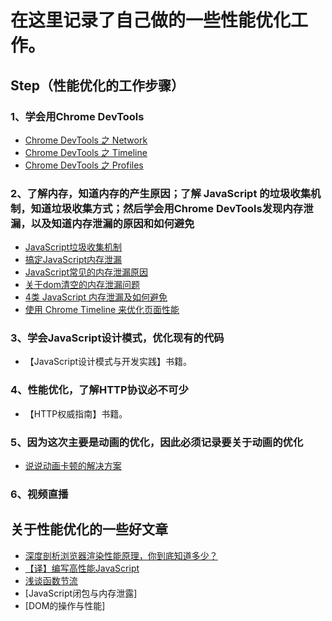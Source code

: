 # 在这里记录了自己做的一些性能优化工作。


## Step（性能优化的工作步骤）

### 1、学会用Chrome DevTools

- [Chrome DevTools 之 Network](http://www.jianshu.com/p/471950517b07)
- [Chrome DevTools 之 Timeline](http://www.jianshu.com/p/b8cdcd9bfad8)
- [Chrome DevTools 之 Profiles](http://www.jianshu.com/p/504bde348956)

### 2、了解内存，知道内存的产生原因；了解 JavaScript 的垃圾收集机制，知道垃圾收集方式；然后学会用Chrome DevTools发现内存泄漏，以及知道内存泄漏的原因和如何避免

- [JavaScript垃圾收集机制](https://github.com/huangtubiao/performance-optimization-road/blob/master/article/JavaScript垃圾收集机制.md)
- [搞定JavaScript内存泄漏](https://boke.io/gao-ding-nei-cun-xie-lou/)
- [JavaScript常见的内存泄漏原因](https://boke.io/javascriptnei-chang-jian-nei-cun-xie-lou-yuan-yin/)
- [关于dom清空的内存泄漏问题](https://boke.io/guan-yu-domqing-kong-de-nei-cun-xie-lu-wen-ti/)
- [4类 JavaScript 内存泄漏及如何避免](http://jinlong.github.io/2016/05/01/4-Types-of-Memory-Leaks-in-JavaScript-and-How-to-Get-Rid-Of-Them/)
- [使用 Chrome Timeline 来优化页面性能](https://blog.coding.net/blog/Chome-Timeline)

### 3、学会JavaScript设计模式，优化现有的代码

- 【JavaScript设计模式与开发实践】书籍。

### 4、性能优化，了解HTTP协议必不可少

- 【HTTP权威指南】书籍。

### 5、因为这次主要是动画的优化，因此必须记录要关于动画的优化

- [说说动画卡顿的解决方案](https://segmentfault.com/a/1190000006708777)

### 6、视频直播


## 关于性能优化的一些好文章

- [深度剖析浏览器渲染性能原理，你到底知道多少？](http://www.jianshu.com/p/a32b890c29b1)
- [【译】编写高性能JavaScript](http://www.alloyteam.com/2012/11/performance-writing-efficient-javascript/#prettyPhoto)
- [浅谈函数节流](http://www.alloyteam.com/2012/11/javascript-throttle/)
- [JavaScript闭包与内存泄露]
- [DOM的操作与性能]

